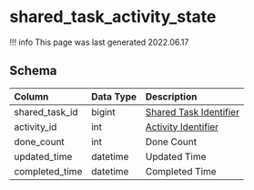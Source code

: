 # shared_task_activity_state

!!! info
	This page was last generated 2022.06.17

## Schema

| Column | Data Type | Description |
| :--- | :--- | :--- |
| shared_task_id | bigint | [Shared Task Identifier](shared_tasks.md) |
| activity_id | int | [Activity Identifier](task_activities.md) |
| done_count | int | Done Count |
| updated_time | datetime | Updated Time |
| completed_time | datetime | Completed Time |


